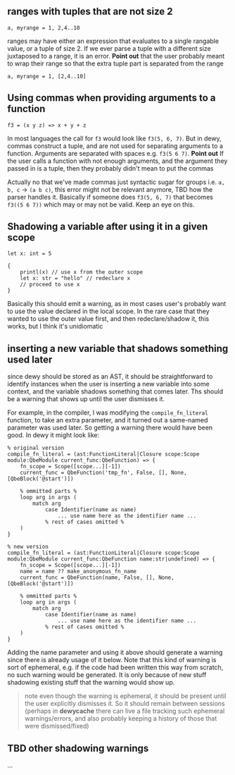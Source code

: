 ## ranges with tuples that are not size 2
```
a, myrange = 1, 2,4..10
```
ranges may have either an expression that evaluates to a single rangable value, or a tuple of size 2. If we ever parse a tuple with a different size juxtaposed to a range, it is an error. **Point out** that the user probably meant to wrap their range so that the extra tuple part is separated from the range
```
a, myrange = 1, [2,4..10]
```



## Using commas when providing arguments to a function
```dewy
f3 = (x y z) => x + y + z

```
In most languages the call for `f3` would look like `f3(5, 6, 7)`. But in dewy, commas construct a tuple, and are not used for separating arguments to a function. Arguments are separated with spaces e.g. `f3(5 6 7)`. **Point out** If the user calls a function with not enough arguments, and the argument they passed in is a tuple, then they probably didn't mean to put the commas


Actually no that we've made commas just syntactic sugar for groups i.e. `a, b, c` -> `(a b c)`, this error might not be relevant anymore, TBD how the parser handles it. Basically if someone does `f3(5, 6, 7)` that becomes `f3((5 6 7))` which may or may not be valid. Keep an eye on this.


## Shadowing a variable after using it in a given scope
```dewy
let x: int = 5

{
    printl(x) // use x from the outer scope
    let x: str = "hello" // redeclare x
    // proceed to use x
}
```

Basically this should emit a warning, as in most cases user's probably want to use the value declared in the local scope. In the rare case that they wanted to use the outer value first, and then redeclare/shadow it, this works, but I think it's unidiomatic

## inserting a new variable that shadows something used later
since dewy should be stored as an AST, it should be straightforward to identify instances when the user is inserting a new variable into some context, and the variable shadows something that comes later. Ths should be a warning that shows up until the user dismisses it.

For example, in the compiler, I was modifying the `compile_fn_literal` function, to take an extra parameter, and it turned out a same-named parameter was used later. So getting a warning there would have been good. In dewy it might look like:
```dewy
% original version
compile_fn_literal = (ast:FunctionLiteral|Closure scope:Scope module:QbeModule current_func:QbeFunction) => {
    fn_scope = Scope([scope...][-1])
    current_func = QbeFunction('tmp_fn', False, [], None, [QbeBlock('@start')])

    % ommitted parts %
    loop arg in args (
        match arg
            case Identifier(name as name)
                ... use name here as the identifier name ...
            % rest of cases omitted %
    )
}

% new version
compile_fn_literal = (ast:FunctionLiteral|Closure scope:Scope module:QbeModule current_func:QbeFunction name:str|undefined) => {
    fn_scope = Scope([scope...][-1])
    name = name ?? make_anonymous_fn_name
    current_func = QbeFunction(name, False, [], None, [QbeBlock('@start')])

    % ommitted parts %
    loop arg in args (
        match arg
            case Identifier(name as name)
                ... use name here as the identifier name ...
            % rest of cases omitted %
    )
}
```
Adding the name parameter and using it above should generate a warning since there is already usage of it below. Note that this kind of warning is sort of ephemeral, e.g. if the code had been written this way from scratch, no such warning would be generated. It is only because of new stuff shadowing existing stuff that the warning would show up.
> note even though the warning is ephemeral, it should be present until the user explicitly dismisses it. So it should remain between sessions (perhaps in __dewycache__ there can live a file tracking such ephemeral warnings/errors, and also probably keeping a history of those that were dismissed/fixed)

## TBD other shadowing warnings
...
